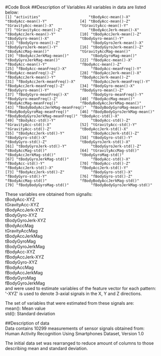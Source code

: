 #Code Book
##Description of Variables
All variables in data are listed below:    
` [1] "activities"                      "tBodyAcc-mean()-X"               "tBodyAcc-mean()-Y"              
 [4] "tBodyAcc-mean()-Z"               "tGravityAcc-mean()-X"            "tGravityAcc-mean()-Y"           
 [7] "tGravityAcc-mean()-Z"            "tBodyAccJerk-mean()-X"           "tBodyAccJerk-mean()-Y"          
[10] "tBodyAccJerk-mean()-Z"           "tBodyGyro-mean()-X"              "tBodyGyro-mean()-Y"             
[13] "tBodyGyro-mean()-Z"              "tBodyGyroJerk-mean()-X"          "tBodyGyroJerk-mean()-Y"         
[16] "tBodyGyroJerk-mean()-Z"          "tBodyAccMag-mean()"              "tGravityAccMag-mean()"          
[19] "tBodyAccJerkMag-mean()"          "tBodyGyroMag-mean()"             "tBodyGyroJerkMag-mean()"        
[22] "fBodyAcc-mean()-X"               "fBodyAcc-mean()-Y"               "fBodyAcc-mean()-Z"              
[25] "fBodyAcc-meanFreq()-X"           "fBodyAcc-meanFreq()-Y"           "fBodyAcc-meanFreq()-Z"          
[28] "fBodyAccJerk-mean()-X"           "fBodyAccJerk-mean()-Y"           "fBodyAccJerk-mean()-Z"          
[31] "fBodyAccJerk-meanFreq()-X"       "fBodyAccJerk-meanFreq()-Y"       "fBodyAccJerk-meanFreq()-Z"      
[34] "fBodyGyro-mean()-X"              "fBodyGyro-mean()-Y"              "fBodyGyro-mean()-Z"             
[37] "fBodyGyro-meanFreq()-X"          "fBodyGyro-meanFreq()-Y"          "fBodyGyro-meanFreq()-Z"         
[40] "fBodyAccMag-mean()"              "fBodyAccMag-meanFreq()"          "fBodyBodyAccJerkMag-mean()"     
[43] "fBodyBodyAccJerkMag-meanFreq()"  "fBodyBodyGyroMag-mean()"         "fBodyBodyGyroMag-meanFreq()"    
[46] "fBodyBodyGyroJerkMag-mean()"     "fBodyBodyGyroJerkMag-meanFreq()" "tBodyAcc-std()-X"               
[49] "tBodyAcc-std()-Y"                "tBodyAcc-std()-Z"                "tGravityAcc-std()-X"            
[52] "tGravityAcc-std()-Y"             "tGravityAcc-std()-Z"             "tBodyAccJerk-std()-X"           
[55] "tBodyAccJerk-std()-Y"            "tBodyAccJerk-std()-Z"            "tBodyGyro-std()-X"              
[58] "tBodyGyro-std()-Y"               "tBodyGyro-std()-Z"               "tBodyGyroJerk-std()-X"          
[61] "tBodyGyroJerk-std()-Y"           "tBodyGyroJerk-std()-Z"           "tBodyAccMag-std()"              
[64] "tGravityAccMag-std()"            "tBodyAccJerkMag-std()"           "tBodyGyroMag-std()"             
[67] "tBodyGyroJerkMag-std()"          "fBodyAcc-std()-X"                "fBodyAcc-std()-Y"               
[70] "fBodyAcc-std()-Z"                "fBodyAccJerk-std()-X"            "fBodyAccJerk-std()-Y"           
[73] "fBodyAccJerk-std()-Z"            "fBodyGyro-std()-X"               "fBodyGyro-std()-Y"              
[76] "fBodyGyro-std()-Z"               "fBodyAccMag-std()"               "fBodyBodyAccJerkMag-std()"      
[79] "fBodyBodyGyroMag-std()"          "fBodyBodyGyroJerkMag-std()" `

These variables ere obtained from signalls:    
tBodyAcc-XYZ    
tGravityAcc-XYZ    
tBodyAccJerk-XYZ    
tBodyGyro-XYZ    
tBodyGyroJerk-XYZ    
tBodyAccMag    
tGravityAccMag    
tBodyAccJerkMag    
tBodyGyroMag    
tBodyGyroJerkMag    
fBodyAcc-XYZ    
fBodyAccJerk-XYZ    
fBodyGyro-XYZ    
fBodyAccMag    
fBodyAccJerkMag    
fBodyGyroMag    
fBodyGyroJerkMag    
and were used to estimate variables of the feature vector for each pattern: '-XYZ' is used to denote 3-axial signals in the X, Y and Z directions.    


The set of variables that were estimated from these signals are:     
mean(): Mean value    
std(): Standard deviation    

##Description of data    
Data contains 10299 measurements of sensor signals obtained from:    
Human Activity Recognition Using Smartphones Dataset,
Version 1.0        


The initial data set was rearranged to reduce amount of columns to those describing mean and standard deviation.
